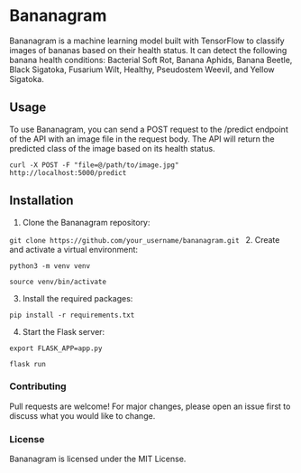 # Bananagram

Bananagram is a machine learning model built with TensorFlow to classify 
images of bananas based on their health status. 
It can detect the following banana health conditions: 
Bacterial Soft Rot, Banana Aphids, Banana Beetle, Black Sigatoka, Fusarium Wilt, 
Healthy, Pseudostem Weevil, and Yellow Sigatoka.

## Usage

To use Bananagram, you can send a POST request 
to the /predict endpoint of the API with an 
image file in the request body. 
The API will return the predicted 
class of the image based on its health status.


`
curl -X POST -F "file=@/path/to/image.jpg" http://localhost:5000/predict
`

## Installation
1. Clone the Bananagram repository:

`git clone https://github.com/your_username/bananagram.git
`
2. Create and activate a virtual environment:

`python3 -m venv venv`

`source venv/bin/activate`

3. Install the required packages:

`pip install -r requirements.txt`

4. Start the Flask server:

`export FLASK_APP=app.py`

`flask run`


### Contributing
Pull requests are welcome! For major changes, please open an issue first to discuss what you would like to change.

### License
Bananagram is licensed under the MIT License.